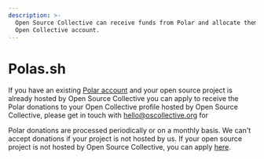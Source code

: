 ```yaml
---
description: >-
  Open Source Collective can receive funds from Polar and allocate them to your
  Open Collective account.
---
```


# Polas.sh

If you have an existing [Polar account](https://polar.sh/) and your open source project is already hosted by Open Source Collective you can apply to receive the Polar donations to your Open Collective profile hosted by Open Source Collective, please get in touch with hello@oscollective.org for&#x20;

Polar donations are processed periodically or on a monthly basis. We can't accept donations if your project is not hosted by us. If your open source project is not hosted by Open Source Collective, you can apply [here](https://opencollective.com/opensource/apply). &#x20;
